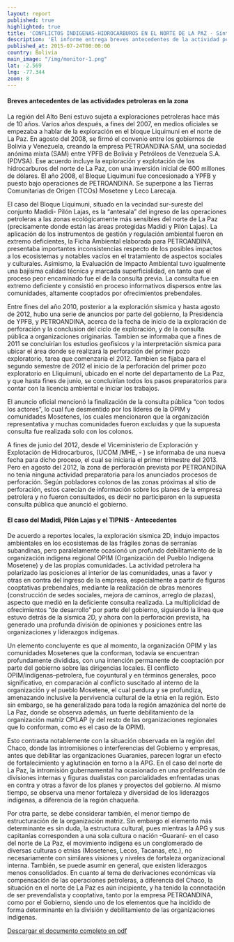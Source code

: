 ```yaml
--- 
layout: report 
published: true 
highlighted: true 
title: 'CONFLICTOS INDIGENAS-HIDROCARBUROS EN EL NORTE DE LA PAZ - Síntesis' 
description: 'El informe entrega breves antecedentes de la actividad petrolera en la zona y analiza el caso del Madidi, Pilón Lajas y el TIPNIS; proporcionando antecedentes del conflicto que estas actividades generaron con la organización indígena regional OPIM (Organización del Pueblo Indígena Mosetene) y la CPILAP (Confederación de Pueblos Indígenas de La Paz), que agrupa a los pueblos indígenas Mosetene, Chimane, Leco, Tacana, entre otros.' author: Marco Octavio Ribera Arismendi, LIDEMA 
published_at: 2015-07-24T00:00:00 
country: Bolivia
main_image: "/img/monitor-1.png" 
lat: -2.569 
lng: -77.344 
zoom: 8 
--- 
```


<div>
	<h4>
		Breves antecedentes de las actividades petroleras en la zona
	</h4>
</div>
	
La región del Alto Beni estuvo sujeta a exploraciones petroleras hace más de 10
años.  Varios años después, a fines del 2007, en medios oficiales se empezaba
a hablar de la  exploración en el bloque Liquimuni en el norte de La Paz. En
agosto del 2008, se firmó  el convenio entre los gobiernos de Bolivia y
Venezuela, creando la empresa  PETROANDINA SAM, una sociedad anónima mixta
(SAM) entre YPFB de Bolivia y  Petróleos de Venezuela S.A. (PDVSA). Ese
acuerdo incluye la exploración y explotación  de los hidrocarburos del norte
de La Paz, con una inversión inicial de 600 millones de  dólares. El año 2008,
el Bloque Liquimuni fue concesionado a YPFB y puesto bajo  operaciones de
PETROANDINA. Se superpone a las Tierras Comunitarias de Origen (TCOs) Mosetene
y Leco Larecaja.

El caso del Bloque Liquimuni, situado en la vecindad sur-sureste del conjunto
Madidi- Pilón Lajas, es la “antesala” del ingreso de las operaciones
petroleras a las zonas  ecológicamente más sensibles del norte de La Paz
(precisamente donde están las áreas  protegidas Madidi y Pilón Lajas). La
aplicación de los instrumentos de gestión y regulación ambiental  fueron en
extremo deficientes, la Ficha Ambiental elaborada para PETROANDINA,
presentaba importantes inconsistencias respecto de los posibles impactos a los
ecosistemas y notables vacíos en el tratamiento de aspectos sociales y
culturales.  Asimismo, la Evaluación de Impacto Ambiental tuvo igualmente una
bajísima calidad  técnica y marcada superficialidad, en tanto que el proceso
peor encaminado fue el de  la consulta previa. La consulta fue en extremo
deficiente y consistió en proceso  informativos dispersos entre las
comunidades, altamente cooptados por ofrecimientos  prebendales.

Entre fines del año 2010, posterior a la exploración sísmica y hasta agosto de
2012, hubo una serie de anuncios por parte del gobierno, la Presidencia de
YPFB, y PETROANDINA, acerca de la fecha de inicio de la exploración de
perforación y la conclusion del ciclo de exploración, y de la consulta pública
a organizaciones originarias. Tambien se informaba que a fines de 2011 se
concluirían los estudios geofísicos y la interpretación sísmica para ubicar el
área donde se realizará la perforación del primer pozo exploratorio, tarea que
comenzaría el 2012.  Tambien se fijaba para el segundo semestre de 2012 el
inicio de la perforación del primer pozo exploratorio en Lliquimuni, ubicado
en el norte del departamento de La Paz, y que hasta fines de  junio, se
concluirían todos los pasos preparatorios para contar con la licencia
ambiental e iniciar los trabajos.

El anuncio oficial mencionó la finalización de la consulta pública “con todos
los actores”, lo cual fue desmentido por los líderes de la OPIM y comunidades
Mosetenes, los cuales mencionaron que la organización representativa y muchas
comunidades fueron excluidas y que la supuesta consulta fue realizada solo con
los  colonos.

A fines de junio del 2012, desde el Viceministerio de Exploración  y
Explotación de Hidrocarburos, (UCOM /MHE, - ) se informaba  de una nueva fecha
para dicho proceso, el cual se iniciaría el primer trimestre del  2013. Pero
en agosto del 2012, la zona de perforación prevista por PETROANDINA no tenía
ninguna actividad preparatoria para los  anunciados procesos de perforación.
Según pobladores colonos de las zonas próximas  al sitio de perforación, estos
carecían de información sobre los planes de la empresa  petrolera y no fueron
consultados, es decir no participaron en la supuesta consulta  pública que
anunció el gobierno.

<div>
	<h4>
		El caso del Madidi, Pilón Lajas y el TIPNIS - Antecedentes
	</h4>
</div>

De acuerdo a reportes locales, la exploración sísmica 2D, indujo impactos
ambientales  en los ecosistemas de las frágiles zonas de serranías subandinas,
pero paralelamente  ocasionó un profundo debilitamiento de la organización
indígena regional OPIM  (Organización del Pueblo Indígena Mosetene) y de las
propias comunidades. La  actividad petrolera ha polarizado las posiciones al
interior de las comunidades, unas a  favor y otras en contra del ingreso de la
empresa, especialmente a partir de figuras  cooptativas prebendales, mediante
la realización de obras menores (construcción de  sedes sociales, mejora de
caminos, arreglo de plazas), aspecto que medió en la  deficiente consulta
realizada. La multiplicidad de ofrecimientos “de desarrollo” por parte del
gobierno, siguiendo la  línea que estuvo detrás de la sísmica 2D, y ahora con
la perforación prevista, ha generado una profunda división de opiniones y
posiciones entre las organizaciones y liderazgos indígenas.

Un elemento concluyente es que al momento, la organización OPIM y las comunidades 
Mosetenes que la conforman, todavía se encuentran profundamente divididas, con una 
intención permanente de cooptación por parte del gobierno sobre las dirigencias 
locales. El conflicto OPIM/indígenas–petrolera, fue coyuntural y en términos 
generales, poco significativo, en comparación al conflicto suscitado al interno de la 
organización y el pueblo Mosetene, el cual perdura y se profundiza, amenazando 
inclusive la pervivencia cultural de la etnia en la región. Esto sin embargo, se ha 
generalizado para toda la región amazónica del norte de La Paz, donde se observa 
además, un fuerte debilitamiento de la organización matriz CPILAP (y del resto de las 
organizaciones regionales que lo conforman, como es el caso de la OPIM). 

Esto contrasta notablemente con la situación observada en la región del Chaco, donde 
las intromisiones o interferencias del Gobierno y empresas, antes que debilitar las 
organizaciones Guaranies, parecen lograr un efecto de fortalecimiento y aglutinación 
en torno a la APG. En el caso del norte de La Paz, la intromisión gubernamental ha 
ocasionado en una proliferación de divisiones internas y figuras dualistas con 
parcialidades enfrentadas unas en contra y otras a favor de los planes y proyectos del 
gobierno. Al mismo tiempo, se observa una menor fortaleza y diversidad de los 
liderazgos indígenas, a diferencia de la región chaqueña. 

Por otra parte, se debe considerar también, el menor tiempo de estructuración
de la organización matriz. Sin  embargo el elemento más determinante es sin
duda, la estructura cultural, pues  mientras la APG y sus capitanías
corresponden a una sola cultura o nación -Guaraní- en  el caso del norte de La
Paz, el movimiento indígena es un conglomerado de diversas  culturas o etnias
(Mosetenes, Lecos, Tacanas, etc.), no necesariamente con similares  visiones y
niveles de fortaleza organizacional interna. También, se puede asumir en
general, que existen liderazgos menos consolidados. En cuanto al tema de
derivaciones  económicas vía compensación de las operaciones petroleras, a
diferencia del Chaco, la  situación en el norte de La Paz es aún incipiente, y
ha tenido la connotación de ser  prevendalista y cooptativa, tanto por la
empresa PETROANDINA, como por el Gobierno,  siendo uno de los elementos que ha
incidido de forma determinante en la división y  debilitamiento de las
organizaciones indígenas.

[Descargar el documento completo en pdf](http://lidema.org.bo/documentosPIMA/INF%20COCOON%20NORTE%20DE%20LA%20PAZ%20%202012.pdf)
